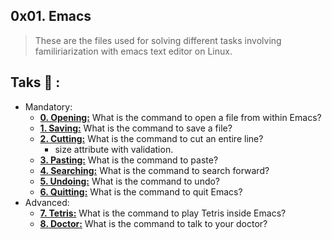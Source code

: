 ## 0x01. Emacs
>These are the files used for solving different tasks involving familiriarization with emacs text editor on Linux.
## Taks :page_with_curl: :
* Mandatory:
  * **[0. Opening:](./0-opening)**
    What is the command to open a file from within Emacs?
  * **[1. Saving:](./1-saving)**
    What is the command to save a file?
  * **[2. Cutting:](./2-cutting)**
    What is the command to cut an entire line?
    * size attribute with validation.
  * **[3. Pasting:](./3-pasting)**
    What is the command to paste?
  * **[4. Searching:](./4-searching)**
    What is the command to search forward?
  * **[5. Undoing:](./5-undoing)**
    What is the command to undo?
  * **[6. Quitting:](./6-quitting)**
    What is the command to quit Emacs?
* Advanced:
  * **[7. Tetris:](./100-tetris)**
    What is the command to play Tetris inside Emacs?
  * **[8. Doctor:](./101-doctor)**
    What is the command to talk to your doctor?
